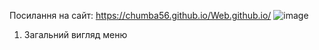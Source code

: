 Посилання на сайт: 
https://chumba56.github.io/Web.github.io/
![image](https://github.com/user-attachments/assets/28ae2733-0b44-4924-a4d8-b8c593b561e8)
1. Загальний вигляд меню
